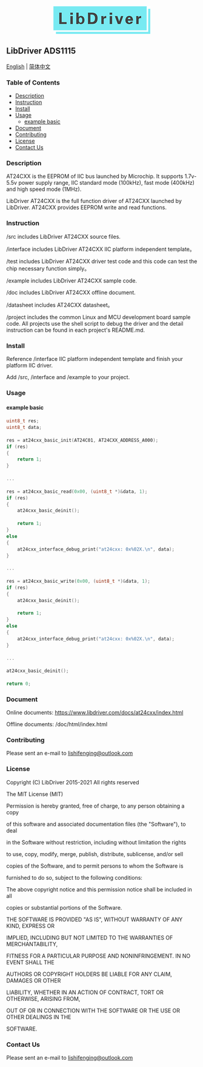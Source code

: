 <div align=center>
<img src="/doc/image/logo.png"/>
</div>

## LibDriver ADS1115

[English](/README.md) | [ 简体中文](/README_CN.md)

### Table of Contents

  - [Description](#Description)
  - [Instruction](#Instruction)
  - [Install](#Install)
  - [Usage](#Usage)
    - [example basic](#example-basic)
  - [Document](#Document)
  - [Contributing](#Contributing)
  - [License](#License)
  - [Contact Us](#Contact-Us)


### Description

AT24CXX is the EEPROM of IIC bus launched by Microchip. It supports 1.7v-5.5v power supply range, IIC standard mode (100kHz), fast mode (400kHz) and high speed mode (1MHz).

LibDriver AT24CXX is the full function driver of AT24CXX launched by LibDriver. AT24CXX provides EEPROM write and read functions.

### Instruction

/src includes LibDriver AT24CXX source files.

/interface includes LibDriver AT24CXX IIC platform independent template。

/test includes LibDriver AT24CXX driver test code and this code can test the chip necessary function simply。

/example includes LibDriver AT24CXX sample code.

/doc includes LibDriver AT24CXX offline document.

/datasheet includes AT24CXX datasheet。

/project includes the common Linux and MCU development board sample code. All projects use the shell script to debug the driver and the detail instruction can be found in each project's README.md.

### Install

Reference /interface IIC platform independent template and finish your platform IIC driver.

Add /src, /interface and /example to your project.

### Usage

#### example basic

```C
uint8_t res;
uint8_t data;

res = at24cxx_basic_init(AT24C01, AT24CXX_ADDRESS_A000);
if (res)
{
    return 1;
}

...

res = at24cxx_basic_read(0x00, (uint8_t *)&data, 1);
if (res)
{
    at24cxx_basic_deinit();

    return 1;
}
else
{
    at24cxx_interface_debug_print("at24cxx: 0x%02X.\n", data);
}

...

res = at24cxx_basic_write(0x00, (uint8_t *)&data, 1);
if (res)
{
    at24cxx_basic_deinit();

    return 1;
}
else
{
    at24cxx_interface_debug_print("at24cxx: 0x%02X.\n", data);
}

...

at24cxx_basic_deinit();

return 0;
```

### Document

Online documents: https://www.libdriver.com/docs/at24cxx/index.html

Offline documents: /doc/html/index.html

### Contributing

Please sent an e-mail to lishifenging@outlook.com

### License

Copyright (C) LibDriver 2015-2021 All rights reserved 



The MIT License (MIT) 



Permission is hereby granted, free of charge, to any person obtaining a copy

of this software and associated documentation files (the "Software"), to deal

in the Software without restriction, including without limitation the rights

to use, copy, modify, merge, publish, distribute, sublicense, and/or sell

copies of the Software, and to permit persons to whom the Software is

furnished to do so, subject to the following conditions: 



The above copyright notice and this permission notice shall be included in all

copies or substantial portions of the Software. 



THE SOFTWARE IS PROVIDED "AS IS", WITHOUT WARRANTY OF ANY KIND, EXPRESS OR

IMPLIED, INCLUDING BUT NOT LIMITED TO THE WARRANTIES OF MERCHANTABILITY,

FITNESS FOR A PARTICULAR PURPOSE AND NONINFRINGEMENT. IN NO EVENT SHALL THE

AUTHORS OR COPYRIGHT HOLDERS BE LIABLE FOR ANY CLAIM, DAMAGES OR OTHER

LIABILITY, WHETHER IN AN ACTION OF CONTRACT, TORT OR OTHERWISE, ARISING FROM,

OUT OF OR IN CONNECTION WITH THE SOFTWARE OR THE USE OR OTHER DEALINGS IN THE

SOFTWARE. 

### Contact Us

Please sent an e-mail to lishifenging@outlook.com